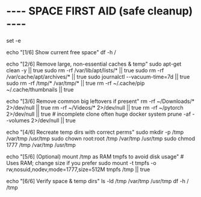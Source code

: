 # ---- SPACE FIRST AID (safe cleanup) ----

set -e

echo "\[1/6\] Show current free space" df -h /

echo "\[2/6\] Remove large, non-essential caches & temp" sudo apt-get
clean -y \|\| true sudo rm -rf /var/lib/apt/lists/\* \|\| true sudo rm
-rf /var/cache/apt/archives/\* \|\| true sudo journalctl
--vacuum-time=7d \|\| true sudo rm -rf /tmp/\* /var/tmp/\* \|\| true rm
-rf \~/.cache/pip \~/.cache/thumbnails \|\| true

echo "\[3/6\] Remove common big leftovers if present" rm -rf
\~/Downloads/\* 2\>/dev/null \|\| true rm -rf \~/Videos/\* 2\>/dev/null
\|\| true rm -rf \~/pytorch 2\>/dev/null \|\| true \# incomplete clone
often huge docker system prune -af --volumes 2\>/dev/null \|\| true

echo "\[4/6\] Recreate temp dirs with correct perms" sudo mkdir -p /tmp
/var/tmp /usr/tmp sudo chown root:root /tmp /var/tmp /usr/tmp sudo chmod
1777 /tmp /var/tmp /usr/tmp

echo "\[5/6\] (Optional) mount /tmp as RAM tmpfs to avoid disk usage" \#
Uses RAM; change size if you prefer sudo mount -t tmpfs -o
rw,nosuid,nodev,mode=1777,size=512M tmpfs /tmp \|\| true

echo "\[6/6\] Verify space & temp dirs" ls -ld /tmp /var/tmp /usr/tmp df
-h / /tmp

